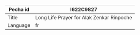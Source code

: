 |Pecha id | I622C9827
| --- | --- 
|Title | Long Life Prayer for Alak Zenkar Rinpoche 
|Language | fr
